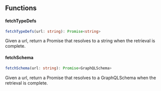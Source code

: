 ## Functions

#### fetchTypeDefs

```ts
fetchTypeDefs(url: string): Promise<string>
```

Given a url, return a Promise that resolves to a string when the retrieval is complete.

#### fetchSchema

```ts
fetchSchema(url: string): Promise<GraphQLSchema>
```

Given a url, return a Promise that resolves to a GraphQLSchema when the retrieval is complete.
